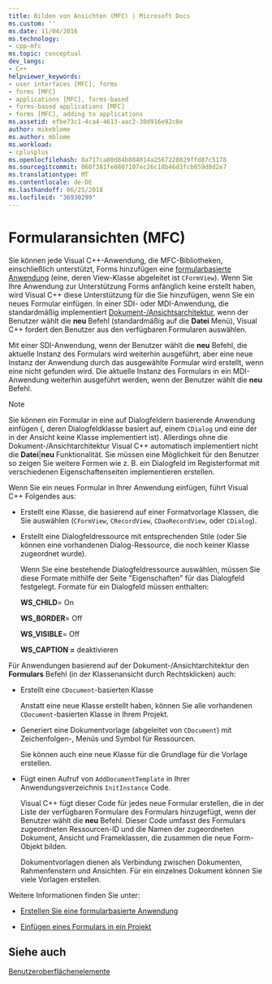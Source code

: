 ```yaml
---
title: Bilden von Ansichten (MFC) | Microsoft Docs
ms.custom: ''
ms.date: 11/04/2016
ms.technology:
- cpp-mfc
ms.topic: conceptual
dev_langs:
- C++
helpviewer_keywords:
- user interfaces [MFC], forms
- forms [MFC]
- applications [MFC], forms-based
- forms-based applications [MFC]
- forms [MFC], adding to applications
ms.assetid: efbe73c1-4ca4-4613-aac2-30d916e92c0e
author: mikeblome
ms.author: mblome
ms.workload:
- cplusplus
ms.openlocfilehash: 8a717ca80d84b884014a2567228829ffd87c5178
ms.sourcegitcommit: 060f381fe0807107ec26c18b46d3fcb859d8d2e7
ms.translationtype: MT
ms.contentlocale: de-DE
ms.lasthandoff: 06/25/2018
ms.locfileid: "36930299"
---
```

# <a name="form-views-mfc"></a>Formularansichten (MFC)
Sie können jede Visual C++-Anwendung, die MFC-Bibliotheken, einschließlich unterstützt, Forms hinzufügen eine [formularbasierte Anwendung](../mfc/reference/creating-a-forms-based-mfc-application.md) (eine, deren View-Klasse abgeleitet ist `CFormView`). Wenn Sie Ihre Anwendung zur Unterstützung Forms anfänglich keine erstellt haben, wird Visual C++ diese Unterstützung für die Sie hinzufügen, wenn Sie ein neues Formular einfügen. In einer SDI- oder MDI-Anwendung, die standardmäßig implementiert [Dokument-/Ansichtsarchitektur](../mfc/document-view-architecture.md), wenn der Benutzer wählt die **neu** Befehl (standardmäßig auf die **Datei** Menü), Visual C++ fordert den Benutzer aus den verfügbaren Formularen auswählen.  
  
 Mit einer SDI-Anwendung, wenn der Benutzer wählt die **neu** Befehl, die aktuelle Instanz des Formulars wird weiterhin ausgeführt, aber eine neue Instanz der Anwendung durch das ausgewählte Formular wird erstellt, wenn eine nicht gefunden wird. Die aktuelle Instanz des Formulars in ein MDI-Anwendung weiterhin ausgeführt werden, wenn der Benutzer wählt die **neu** Befehl.  
  
> [!NOTE]
>  Sie können ein Formular in eine auf Dialogfeldern basierende Anwendung einfügen (, deren Dialogfeldklasse basiert auf, einem `CDialog` und eine der in der Ansicht keine Klasse implementiert ist). Allerdings ohne die Dokument-/Ansichtarchitektur Visual C++ automatisch implementiert nicht die **Datei**&#124;**neu** Funktionalität. Sie müssen eine Möglichkeit für den Benutzer so zeigen Sie weitere Formen wie z. B. ein Dialogfeld im Registerformat mit verschiedenen Eigenschaftenseiten implementieren erstellen.  
  
 Wenn Sie ein neues Formular in Ihrer Anwendung einfügen, führt Visual C++ Folgendes aus:  
  
-   Erstellt eine Klasse, die basierend auf einer Formatvorlage Klassen, die Sie auswählen (`CFormView`, `CRecordView`, `CDaoRecordView`, oder `CDialog`).  
  
-   Erstellt eine Dialogfeldressource mit entsprechenden Stile (oder Sie können eine vorhandenen Dialog-Ressource, die noch keiner Klasse zugeordnet wurde).  
  
     Wenn Sie eine bestehende Dialogfeldressource auswählen, müssen Sie diese Formate mithilfe der Seite "Eigenschaften" für das Dialogfeld festgelegt. Formate für ein Dialogfeld müssen enthalten:  
  
     **WS_CHILD**= On  
  
     **WS_BORDER**= Off  
  
     **WS_VISIBLE**= Off  
  
     **WS_CAPTION =** deaktivieren  
  
 Für Anwendungen basierend auf der Dokument-/Ansichtarchitektur den **Formulars** Befehl (in der Klassenansicht durch Rechtsklicken) auch:  
  
-   Erstellt eine `CDocument`-basierten Klasse  
  
     Anstatt eine neue Klasse erstellt haben, können Sie alle vorhandenen `CDocument`-basierten Klasse in Ihrem Projekt.  
  
-   Generiert eine Dokumentvorlage (abgeleitet von `CDocument`) mit Zeichenfolgen-, Menüs und Symbol für Ressourcen.  
  
     Sie können auch eine neue Klasse für die Grundlage für die Vorlage erstellen.  
  
-   Fügt einen Aufruf von `AddDocumentTemplate` in Ihrer Anwendungsverzeichnis `InitInstance` Code.  
  
     Visual C++ fügt dieser Code für jedes neue Formular erstellen, die in der Liste der verfügbaren Formulare des Formulars hinzugefügt, wenn der Benutzer wählt die **neu** Befehl. Dieser Code umfasst des Formulars zugeordneten Ressourcen-ID und die Namen der zugeordneten Dokument, Ansicht und Frameklassen, die zusammen die neue Form-Objekt bilden.  
  
     Dokumentvorlagen dienen als Verbindung zwischen Dokumenten, Rahmenfenstern und Ansichten. Für ein einzelnes Dokument können Sie viele Vorlagen erstellen.  
  
 Weitere Informationen finden Sie unter:  
  
-   [Erstellen Sie eine formularbasierte Anwendung](../mfc/reference/creating-a-forms-based-mfc-application.md)  
  
-   [Einfügen eines Formulars in ein Projekt](../mfc/inserting-a-form-into-a-project.md)  
  
## <a name="see-also"></a>Siehe auch  
 [Benutzeroberflächenelemente](../mfc/user-interface-elements-mfc.md)
